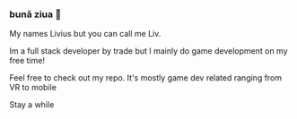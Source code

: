 ### bună ziua 🤠

My names Livius but you can call me Liv.

Im a full stack developer by trade but I mainly do game development on my free time!

Feel free to check out my repo. It's mostly game dev related ranging from VR to mobile

Stay a while
